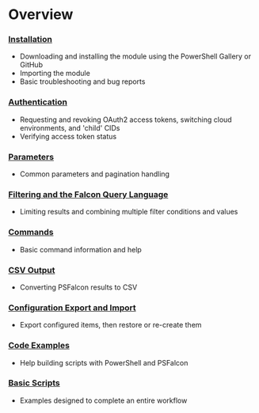# Overview
### [Installation](https://github.com/CrowdStrike/psfalcon/wiki/Installation)
* Downloading and installing the module using the PowerShell Gallery or GitHub
* Importing the module
* Basic troubleshooting and bug reports
### [Authentication](https://github.com/CrowdStrike/psfalcon/wiki/Authentication)
* Requesting and revoking OAuth2 access tokens, switching cloud environments, and 'child' CIDs
* Verifying access token status
### [Parameters](https://github.com/CrowdStrike/psfalcon/wiki/Parameters)
* Common parameters and pagination handling
### [Filtering and the Falcon Query Language](https://github.com/CrowdStrike/psfalcon/wiki/Filtering-and-the-Falcon-Query-Language)
* Limiting results and combining multiple filter conditions and values
### [Commands](https://github.com/CrowdStrike/psfalcon/wiki/Commands)
* Basic command information and help
### [CSV Output](https://github.com/CrowdStrike/psfalcon/wiki/CSV-Output)
* Converting PSFalcon results to CSV
### [Configuration Export and Import](https://github.com/CrowdStrike/psfalcon/wiki/Configuration-Export-and-Import)
* Export configured items, then restore or re-create them
### [Code Examples](https://github.com/CrowdStrike/psfalcon/wiki/Code-Examples)
* Help building scripts with PowerShell and PSFalcon
### [Basic Scripts](https://github.com/CrowdStrike/psfalcon/wiki/Basic-Scripts)
* Examples designed to complete an entire workflow
